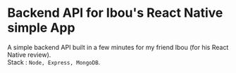 # Backend API for Ibou's React Native simple App  

A simple backend API built in a few minutes for my friend Ibou (for his React Native review).  
Stack : `Node, Express, MongoDB`.  
